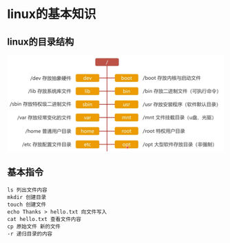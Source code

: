 # linux的基本知识

## linux的目录结构

![](/assets/devops/1.png)

## 基本指令

``` shell
ls 列出文件内容
mkdir 创建目录
touch 创建文件
echo Thanks > hello.txt 向文件写入
cat hello.txt 查看文件内容
cp 原始文件 新的文件
-r 递归目录的内容
```